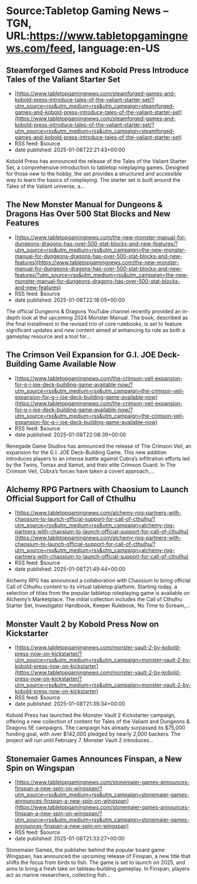 # Source:Tabletop Gaming News – TGN, URL:https://www.tabletopgamingnews.com/feed, language:en-US

## Steamforged Games and Kobold Press Introduce Tales of the Valiant Starter Set
 - [https://www.tabletopgamingnews.com/steamforged-games-and-kobold-press-introduce-tales-of-the-valiant-starter-set/?utm_source=rss&utm_medium=rss&utm_campaign=steamforged-games-and-kobold-press-introduce-tales-of-the-valiant-starter-set](https://www.tabletopgamingnews.com/steamforged-games-and-kobold-press-introduce-tales-of-the-valiant-starter-set/?utm_source=rss&utm_medium=rss&utm_campaign=steamforged-games-and-kobold-press-introduce-tales-of-the-valiant-starter-set)
 - RSS feed: $source
 - date published: 2025-01-08T22:21:43+00:00

Kobold Press has announced the release of the Tales of the Valiant Starter Set, a comprehensive introduction to tabletop roleplaying games. Designed for those new to the hobby, the set provides a structured and accessible way to learn the basics of roleplaying. The starter set is built around the Tales of the Valiant universe, a...

## The New Monster Manual for Dungeons & Dragons Has Over 500 Stat Blocks and New Features
 - [https://www.tabletopgamingnews.com/the-new-monster-manual-for-dungeons-dragons-has-over-500-stat-blocks-and-new-features/?utm_source=rss&utm_medium=rss&utm_campaign=the-new-monster-manual-for-dungeons-dragons-has-over-500-stat-blocks-and-new-features](https://www.tabletopgamingnews.com/the-new-monster-manual-for-dungeons-dragons-has-over-500-stat-blocks-and-new-features/?utm_source=rss&utm_medium=rss&utm_campaign=the-new-monster-manual-for-dungeons-dragons-has-over-500-stat-blocks-and-new-features)
 - RSS feed: $source
 - date published: 2025-01-08T22:18:05+00:00

The official Dungeons &#38; Dragons YouTube channel recently provided an in-depth look at the upcoming 2024 Monster Manual. The book, described as the final installment in the revised trio of core rulebooks, is set to feature significant updates and new content aimed at enhancing its role as both a gameplay resource and a tool for...

## The Crimson Veil Expansion for G.I. JOE Deck-Building Game Available Now
 - [https://www.tabletopgamingnews.com/the-crimson-veil-expansion-for-g-i-joe-deck-building-game-available-now/?utm_source=rss&utm_medium=rss&utm_campaign=the-crimson-veil-expansion-for-g-i-joe-deck-building-game-available-now](https://www.tabletopgamingnews.com/the-crimson-veil-expansion-for-g-i-joe-deck-building-game-available-now/?utm_source=rss&utm_medium=rss&utm_campaign=the-crimson-veil-expansion-for-g-i-joe-deck-building-game-available-now)
 - RSS feed: $source
 - date published: 2025-01-08T22:08:39+00:00

Renegade Game Studios has announced the release of The Crimson Veil, an expansion for the G.I. JOE Deck-Building Game. This new addition introduces players to an intense battle against Cobra&#8217;s infiltration efforts led by the Twins, Tomax and Xamot, and their elite Crimson Guard. In The Crimson Veil, Cobra’s forces have taken a covert approach,...

## Alchemy RPG Partners with Chaosium to Launch Official Support for Call of Cthulhu
 - [https://www.tabletopgamingnews.com/alchemy-rpg-partners-with-chaosium-to-launch-official-support-for-call-of-cthulhu/?utm_source=rss&utm_medium=rss&utm_campaign=alchemy-rpg-partners-with-chaosium-to-launch-official-support-for-call-of-cthulhu](https://www.tabletopgamingnews.com/alchemy-rpg-partners-with-chaosium-to-launch-official-support-for-call-of-cthulhu/?utm_source=rss&utm_medium=rss&utm_campaign=alchemy-rpg-partners-with-chaosium-to-launch-official-support-for-call-of-cthulhu)
 - RSS feed: $source
 - date published: 2025-01-08T21:49:44+00:00

Alchemy RPG has announced a collaboration with Chaosium to bring official Call of Cthulhu content to its virtual tabletop platform. Starting today, a selection of titles from the popular tabletop roleplaying game is available on Alchemy’s Marketplace. The initial collection includes the Call of Cthulhu Starter Set, Investigator Handbook, Keeper Rulebook, No Time to Scream,...

## Monster Vault 2 by Kobold Press Now on Kickstarter
 - [https://www.tabletopgamingnews.com/monster-vault-2-by-kobold-press-now-on-kickstarter/?utm_source=rss&utm_medium=rss&utm_campaign=monster-vault-2-by-kobold-press-now-on-kickstarter](https://www.tabletopgamingnews.com/monster-vault-2-by-kobold-press-now-on-kickstarter/?utm_source=rss&utm_medium=rss&utm_campaign=monster-vault-2-by-kobold-press-now-on-kickstarter)
 - RSS feed: $source
 - date published: 2025-01-08T21:39:34+00:00

Kobold Press has launched the Monster Vault 2 Kickstarter campaign, offering a new collection of content for Tales of the Valiant and Dungeons &#38; Dragons 5E campaigns. The campaign has already surpassed its $75,000 funding goal, with over $142,000 pledged by nearly 2,000 backers. The project will run until February 7. Monster Vault 2 introduces...

## Stonemaier Games Announces Finspan, a New Spin on Wingspan
 - [https://www.tabletopgamingnews.com/stonemaier-games-announces-finspan-a-new-spin-on-wingspan/?utm_source=rss&utm_medium=rss&utm_campaign=stonemaier-games-announces-finspan-a-new-spin-on-wingspan](https://www.tabletopgamingnews.com/stonemaier-games-announces-finspan-a-new-spin-on-wingspan/?utm_source=rss&utm_medium=rss&utm_campaign=stonemaier-games-announces-finspan-a-new-spin-on-wingspan)
 - RSS feed: $source
 - date published: 2025-01-08T21:33:27+00:00

Stonemaier Games, the publisher behind the popular board game Wingspan, has announced the upcoming release of Finspan, a new title that shifts the focus from birds to fish. The game is set to launch on 2025, and aims to bring a fresh take on tableau-building gameplay. In Finspan, players act as marine researchers, collecting fish...

